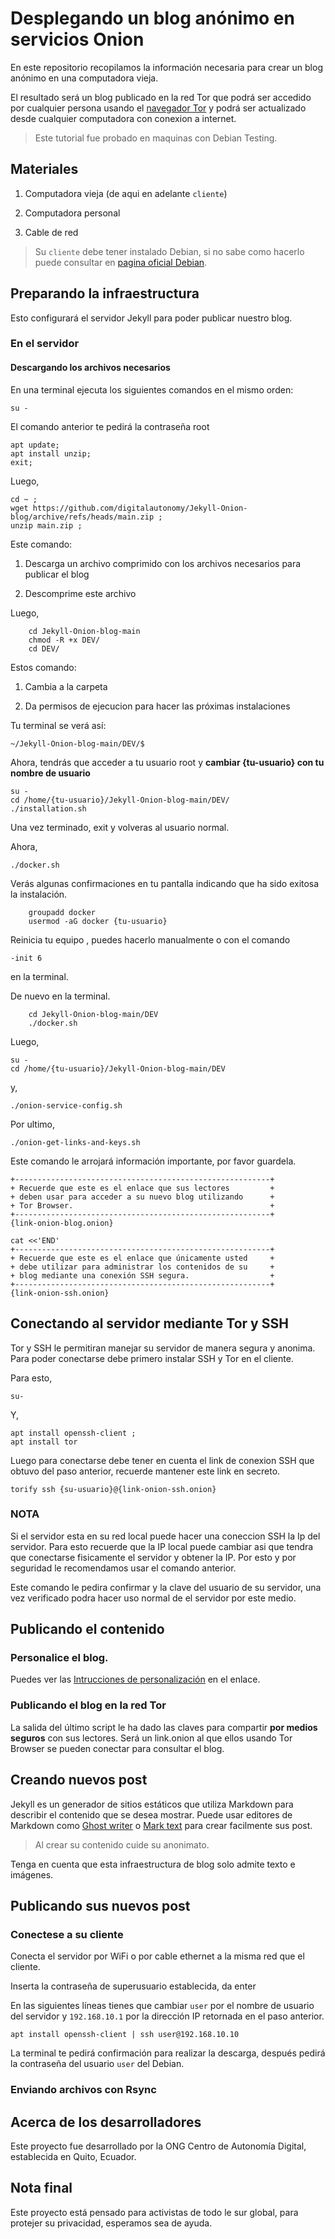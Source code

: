 # Desplegando un blog anónimo en servicios Onion

En este repositorio recopilamos la información necesaria para crear un blog anónimo en una computadora vieja.


El resultado será un blog publicado en la red Tor que podrá ser accedido por cualquier persona usando el [navegador Tor](https://www.torproject.org/download/) y podrá ser actualizado desde cualquier computadora con conexion a internet.

> Este tutorial fue probado en maquinas con Debian Testing.

## Materiales  

1. Computadora vieja  (de aqui en adelante `cliente`)

2. Computadora personal

4. Cable de red


>Su `cliente` debe tener instalado Debian, si no sabe como hacerlo puede consultar en [pagina oficial Debian](https://www.debian.org/releases/stable/installmanual).


## Preparando la infraestructura

Esto configurará el servidor Jekyll para poder publicar nuestro blog.

### En el servidor
#### Descargando los archivos necesarios

En una terminal ejecuta los siguientes comandos en el mismo orden:

    su -

El comando anterior te pedirá la contraseña root

    apt update;
    apt install unzip;
    exit;

Luego,

    cd ~ ;
    wget https://github.com/digitalautonomy/Jekyll-Onion-blog/archive/refs/heads/main.zip ;
    unzip main.zip ; 
    

Este comando:

1. Descarga un archivo comprimido con los archivos necesarios para publicar el blog

2. Descomprime este archivo

Luego,

        cd Jekyll-Onion-blog-main
        chmod -R +x DEV/
        cd DEV/

Estos comando:

1. Cambia a la carpeta  

2. Da permisos de ejecucion para hacer las próximas instalaciones

Tu terminal se verá así:

    ~/Jekyll-Onion-blog-main/DEV/$
    

Ahora, tendrás que acceder a tu usuario root y **cambiar {tu-usuario} con tu nombre de usuario**

    su -
    cd /home/{tu-usuario}/Jekyll-Onion-blog-main/DEV/
    ./installation.sh

Una vez terminado, 
    exit
y volveras al usuario normal.

Ahora, 

    ./docker.sh

Verás algunas confirmaciones en tu pantalla indicando que ha sido exitosa la instalación.


        groupadd docker 
        usermod -aG docker {tu-usuario}

Reinicia tu equipo , puedes hacerlo manualmente o con el comando 

    -init 6

en la terminal.

De nuevo en la terminal.

        cd Jekyll-Onion-blog-main/DEV
        ./docker.sh

Luego,

    su -
    cd /home/{tu-usuario}/Jekyll-Onion-blog-main/DEV

y,

    ./onion-service-config.sh   

Por ultimo,

    ./onion-get-links-and-keys.sh

Este comando le arrojará información importante, por favor guardela.

    +---------------------------------------------------------+
    + Recuerde que este es el enlace que sus lectores         +
    + deben usar para acceder a su nuevo blog utilizando      +
    + Tor Browser.                                            +
    +---------------------------------------------------------+
    {link-onion-blog.onion}

    cat <<'END'
    +---------------------------------------------------------+
    + Recuerde que este es el enlace que únicamente usted     +
    + debe utilizar para administrar los contenidos de su     +
    + blog mediante una conexión SSH segura.                  +
    +---------------------------------------------------------+
    {link-onion-ssh.onion}

## Conectando al servidor mediante Tor y SSH

Tor y SSH le permitiran manejar su servidor de manera segura y anonima.
Para poder conectarse debe primero instalar SSH y Tor en el cliente.

Para esto,

    su-

Y,

    apt install openssh-client ;
    apt install tor


Luego para conectarse debe tener en cuenta el link de conexion SSH que obtuvo del paso anterior, recuerde mantener este link en secreto.

    torify ssh {su-usuario}@{link-onion-ssh.onion} 

### NOTA
Si el servidor esta en su red local puede hacer una coneccion SSH la Ip del servidor. Para esto recuerde que la IP local puede cambiar asi que tendra que conectarse fisicamente el servidor y obtener la IP. Por esto y por seguridad le recomendamos usar el comando anterior.

Este comando le pedira confirmar y la clave del usuario de su servidor, una vez verificado podra hacer uso normal de el servidor por este medio.



## Publicando el contenido 

### Personalice el blog.

Puedes ver las [Intrucciones de personalización](https://github.com/digitalautonomy/Jekyll-Onion-blog/tree/main/DEV) en el enlace.

### Publicando el blog en la red Tor

La salida del último script le ha dado las claves para compartir **por medios seguros** con sus lectores.
Será un link.onion al que ellos usando Tor Browser se pueden conectar para consultar el blog.


## Creando nuevos post 

Jekyll es un generador de sitios estáticos que utiliza Markdown para describir el contenido que se desea mostrar. Puede usar editores de Markdown como [Ghost writer](https://ghostwriter.kde.org/) o  [Mark text](https://github.com/marktext/marktext) para crear facilmente sus post.

> Al crear su contenido cuide su anonimato.

Tenga en cuenta que esta infraestructura de blog solo admite texto e imágenes.

## Publicando sus nuevos post


### Conectese a su cliente


Conecta el servidor por WiFi o por cable ethernet a la misma red que el cliente.

Inserta la contraseña de superusuario establecida, da enter


En las siguientes líneas tienes que cambiar `user` por el nombre de usuario del servidor y `192.168.10.1` por la dirección IP retornada en el paso anterior.

    apt install openssh-client | ssh user@192.168.10.10

La terminal te pedirá confirmación para realizar la descarga, después pedirá la contraseña del usuario `user` del Debian.

### Enviando archivos con Rsync

## Acerca de los desarrolladores

Este proyecto fue desarrollado por la ONG Centro de Autonomía Digital, establecida en Quito, Ecuador.

## Nota final

Este proyecto está pensado para activistas de todo le sur global, para protejer su privacidad, esperamos sea de ayuda.


